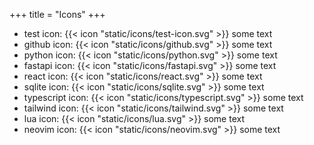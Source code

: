 +++
title = "Icons"
+++

- test icon: {{< icon "static/icons/test-icon.svg" >}} some text
- github icon: {{< icon "static/icons/github.svg" >}} some text
- python icon: {{< icon "static/icons/python.svg" >}} some text
- fastapi icon: {{< icon "static/icons/fastapi.svg" >}} some text
- react icon: {{< icon "static/icons/react.svg" >}} some text
- sqlite icon: {{< icon "static/icons/sqlite.svg" >}} some text
- typescript icon: {{< icon "static/icons/typescript.svg" >}} some text
- tailwind icon: {{< icon "static/icons/tailwind.svg" >}} some text
- lua icon: {{< icon "static/icons/lua.svg" >}} some text
- neovim icon: {{< icon "static/icons/neovim.svg" >}} some text
